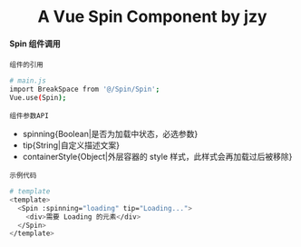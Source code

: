 <h1 align="center">
  A Vue Spin Component by jzy
</h1>

#### Spin 组件调用

`组件的引用`

```bash
# main.js
import BreakSpace from '@/Spin/Spin';
Vue.use(Spin);
```

`组件参数API`

- spinning{Boolean|是否为加载中状态，必选参数}
- tip{String|自定义描述文案}
- containerStyle{Object|外层容器的 style 样式，此样式会再加载过后被移除}

`示例代码`

```bash
# template
<template>
  <Spin :spinning="loading" tip="Loading...">
    <div>需要 Loading 的元素</div>
  </Spin>
</template>
```
